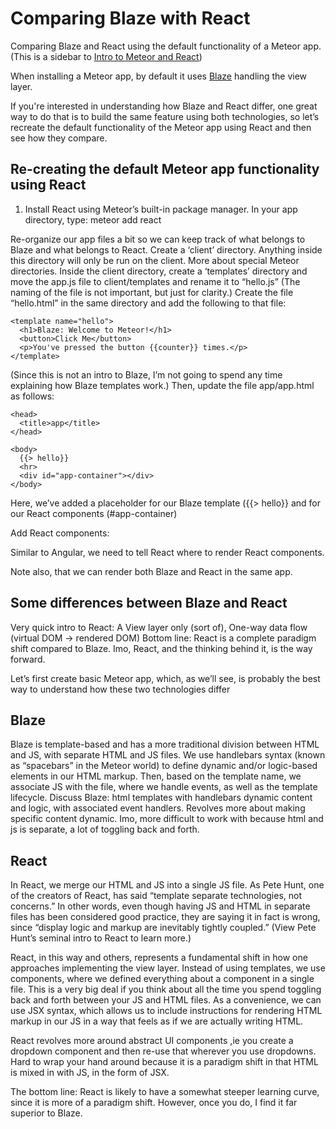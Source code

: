 # Comparing Blaze with React

Comparing Blaze and React using the default functionality of a Meteor app. (This is a sidebar to [Intro to Meteor and React](https://github.com/CodeChron/intro-to-meteor-react))

When installing a Meteor app, by default it uses [Blaze](https://github.com/meteor/blaze) handling the view layer. 

If you're interested in understanding how Blaze and React differ, one great way to do that is to build the same feature using both technologies, so let’s recreate the default functionality of the Meteor app using React and then see how they compare.

## Re-creating the default Meteor app functionality using React
1. Install React using Meteor’s built-in package manager. In your app directory, type: meteor add react

Re-organize our app files a bit so we can keep track of what belongs to Blaze and what belongs to React.
Create a ‘client’ directory.  Anything inside this directory will only be run on the client.  More about special Meteor directories.
Inside the client directory, create a ‘templates’ directory and move the app.js file to client/templates and rename it to “hello.js” (The naming of the file is not important, but just for clarity.)
Create the file “hello.html” in the same directory and add the following to that file:

```
<template name="hello">
  <h1>Blaze: Welcome to Meteor!</h1>
  <button>Click Me</button>
  <p>You've pressed the button {{counter}} times.</p>
</template>
```
(Since this is not an intro to Blaze, I’m not going to spend any time explaining how Blaze templates work.) Then, update the file app/app.html as follows:

```
<head>
  <title>app</title>
</head>
```
```
<body>
  {{> hello}}
  <hr>
  <div id="app-container"></div>
</body>
```

Here, we’ve added a placeholder for our Blaze template ({{> hello}} and for our React components (#app-container)

Add React components:


Similar to Angular, we need to tell React where to render React components.

Note also, that we can render both Blaze and React in the same app. 

## Some differences between Blaze and React

Very quick intro to React: A View layer only (sort of), One-way data flow (virtual DOM -> rendered DOM) 
Bottom line: React is a complete paradigm shift compared to Blaze. Imo, React, and the thinking behind it, is the way forward.

Let’s first create basic Meteor app, which, as we’ll see, is probably the best way to understand how these two technologies differ




## Blaze
Blaze is template-based and has a more traditional division between HTML and JS, with separate HTML and JS files.  We use handlebars syntax (known as “spacebars” in the Meteor world) to define dynamic and/or logic-based elements in our HTML markup.  Then, based on the template name, we associate JS with the file, where we handle events, as well as the template lifecycle.
Discuss Blaze: html templates with handlebars dynamic content and logic, with associated event handlers.  Revolves more about making specific content dynamic.
Imo, more difficult to work with because html and js is separate, a lot of toggling back and forth.


## React
In React, we merge our HTML and JS into a single JS file.  As Pete Hunt, one of the creators of React, has said “template separate technologies, not concerns.”  In other words, even though having JS and HTML in separate files has been considered good practice, they are saying it in fact is wrong, since “display logic and markup are inevitably tightly coupled.” (View Pete Hunt’s seminal intro to React to learn more.)

React, in this way and others, represents a fundamental shift in how one approaches implementing the view layer. Instead of using templates, we use components, where we defined everything about a component in a single file.  This is a very big deal if you think about all the time you spend toggling back and forth between your JS and HTML files.  As a convenience, we can use JSX syntax, which allows us to include instructions for rendering HTML markup in our JS in a way that feels as if we are actually writing HTML. 

React revolves more around abstract UI components ,ie you create a dropdown component and then re-use that wherever you use dropdowns.  Hard to wrap your hand around because it is a paradigm shift in that HTML is mixed in with JS, in the form of JSX.  

The bottom line: React is likely to have a somewhat steeper learning curve, since it is more of a paradigm shift.  However, once you do, I find it far superior to Blaze.
